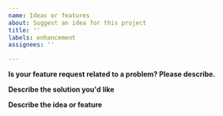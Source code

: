 ```yaml
---
name: Ideas or features
about: Suggest an idea for this project
title: ''
labels: enhancement
assignees: ''

---
```


**Is your feature request related to a problem? Please describe.**

**Describe the solution you'd like**

**Describe the idea or feature**
